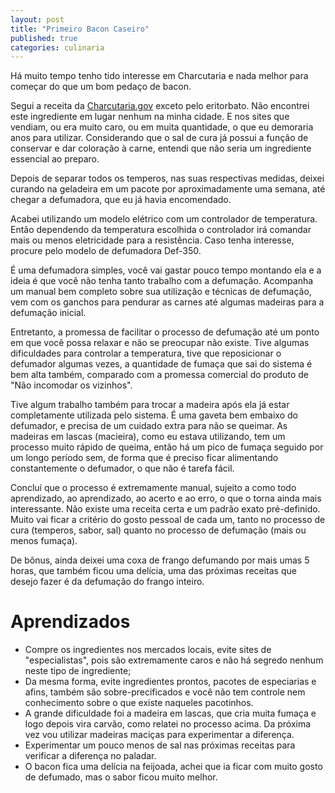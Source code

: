 ```yaml
---
layout: post
title: "Primeiro Bacon Caseiro"
published: true
categories: culinaria
---
```


Há muito tempo tenho tido interesse em Charcutaria e nada melhor para começar do que um bom pedaço de bacon. 

Segui a receita da [Charcutaria.gov](https://charcutaria.org/) exceto pelo eritorbato. Não encontrei este ingrediente em lugar nenhum na minha cidade. E nos sites que vendiam, ou era muito caro, ou em muita quantidade, o que eu demoraria anos para utilizar. Considerando que o sal de cura já possui a função de conservar e dar coloração à carne, entendi que não seria um ingrediente essencial ao preparo. 

Depois de separar todos os temperos, nas suas respectivas medidas, deixei curando na geladeira em um pacote por aproximadamente uma semana, até chegar a defumadora, que eu já havia encomendado.

Acabei utilizando um modelo elétrico com um controlador de temperatura. Então dependendo da temperatura escolhida o controlador irá comandar mais ou menos eletricidade para a resistência. Caso tenha interesse, procure pelo modelo de defumadora Def-350. 

É uma defumadora simples, você vai gastar pouco tempo montando ela e a ideia é que você não tenha tanto trabalho com a defumação. Acompanha um manual bem completo sobre sua utilização e técnicas de defumação, vem com os ganchos para pendurar as carnes até algumas madeiras para a defumação inicial.

Entretanto, a promessa de facilitar o processo de defumação até um ponto em que você possa relaxar e não se preocupar não existe. Tive algumas dificuldades para controlar a temperatura, tive que reposicionar o defumador algumas vezes, a quantidade de fumaça que sai do sistema é bem alta também, comparado com a promessa comercial do produto de "Não incomodar os vizinhos".

Tive algum trabalho também para trocar a madeira após ela já estar completamente utilizada pelo sistema. É uma gaveta bem embaixo do defumador, e precisa de um cuidado extra para não se queimar. As madeiras em lascas (macieira), como eu estava utilizando, tem um processo muito rápido de queima, então há um pico de fumaça seguido por um longo período sem, de forma que é preciso ficar alimentando constantemente o defumador, o que não é tarefa fácil.

Concluí que o processo é extremamente manual, sujeito a como todo aprendizado, ao aprendizado, ao acerto e ao erro, o que o torna ainda mais interessante. Não existe uma receita certa e um padrão exato pré-definido. Muito vai ficar a critério do gosto pessoal de cada um, tanto no processo de cura (temperos, sabor, sal) quanto no processo de defumação (mais ou menos fumaça).

De bônus, ainda deixei uma coxa de frango defumando por mais umas 5 horas, que também ficou uma delícia, uma das próximas receitas que desejo fazer é da defumação do frango inteiro. 

# Aprendizados 
- Compre os ingredientes nos mercados locais, evite sites de "especialistas", pois são extremamente caros e não há segredo nenhum neste tipo de ingrediente; 
- Da mesma forma, evite ingredientes prontos, pacotes de especiarias e afins, também são sobre-precificados e você não tem controle nem conhecimento sobre o que existe naqueles pacotinhos.  
- A grande dificuldade foi a madeira em lascas, que cria muita fumaça e logo depois vira carvão, como relatei no processo acima. Da próxima vez vou utilizar madeiras maciças para experimentar a diferença.
- Experimentar um pouco menos de sal nas próximas receitas para verificar a diferença no paladar. 
- O bacon fica uma delícia na feijoada, achei que ia ficar com muito gosto de defumado, mas o sabor ficou muito melhor. 
